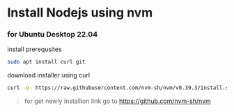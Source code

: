 # Install Nodejs using nvm

### for Ubuntu Desktop 22.04

install prerequsites
```bash
sudo apt install curl git
```

download installer using curl
```bash
curl -o- https://raw.githubusercontent.com/nvm-sh/nvm/v0.39.3/install.sh | bash
```
> for get newly installion link go to https://github.com/nvm-sh/nvm